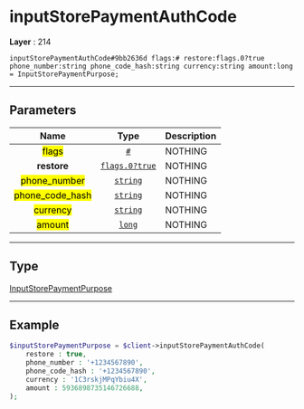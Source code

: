 # inputStorePaymentAuthCode

**Layer** : 214

```tl
inputStorePaymentAuthCode#9bb2636d flags:# restore:flags.0?true phone_number:string phone_code_hash:string currency:string amount:long = InputStorePaymentPurpose;
```

---

## Parameters

| Name | Type | Description |
| :---: | :---: | :--- |
| <mark>flags</mark> | [`#`](type/#) | NOTHING |
| **restore** | [`flags.0?true`](type/true) | NOTHING |
| <mark>phone_number</mark> | [`string`](type/string) | NOTHING |
| <mark>phone_code_hash</mark> | [`string`](type/string) | NOTHING |
| <mark>currency</mark> | [`string`](type/string) | NOTHING |
| <mark>amount</mark> | [`long`](type/long) | NOTHING |

---

## Type

[InputStorePaymentPurpose](type/InputStorePaymentPurpose)

---

## Example

```php
$inputStorePaymentPurpose = $client->inputStorePaymentAuthCode(
	restore : true,
	phone_number : '+1234567890',
	phone_code_hash : '+1234567890',
	currency : '1C3rskjMPqYbiu4X',
	amount : 5936898735146726688,
);
```
